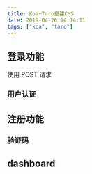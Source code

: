 ```yaml
---
title: Koa+Taro搭建CMS
date: 2019-04-26 14:14:11
tags: ["koa", "taro"]
---
```


## 登录功能

使用 POST 请求

### 用户认证

## 注册功能

### 验证码

## dashboard